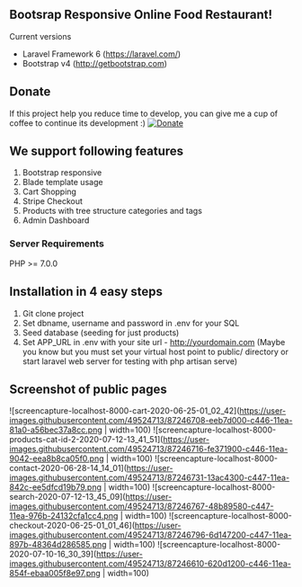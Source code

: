 ## Bootsrap Responsive Online Food Restaurant!

Current versions
* Laravel Framework 6 (https://laravel.com/)
* Bootstrap v4 (http://getbootstrap.com)

## Donate
If this project help you reduce time to develop, you can give me a cup of coffee to continue its development :)
[![Donate](https://www.paypalobjects.com/en_US/i/btn/btn_donateCC_LG.gif)](https://www.paypal.com/cgi-bin/webscr?cmd=_s-xclick&hosted_button_id=YX2JXRBLWRXPA)

## We support following features
1. Bootstrap responsive
2. Blade template usage
3. Cart Shopping
4. Stripe Checkout
5. Products with tree structure categories and tags
6. Admin Dashboard

### Server Requirements
PHP >= 7.0.0

## Installation in 4 easy steps
1. Git clone project
2. Set dbname, username and password in .env for your SQL
3. Seed database (seeding for just products)
4. Set APP_URL in .env with your site url - http://yourdomain.com
(Maybe you know but you must set your virtual host point to public/ directory or start laravel web server for testing with php artisan serve)



## Screenshot of public pages

![screencapture-localhost-8000-cart-2020-06-25-01_02_42](https://user-images.githubusercontent.com/49524713/87246708-eeb7d000-c446-11ea-81a0-a56bec37a8cc.png | width=100)
![screencapture-localhost-8000-products-cat-id-2-2020-07-12-13_41_51](https://user-images.githubusercontent.com/49524713/87246716-fe371900-c446-11ea-9042-eea8b8ca05f0.png | width=100)
![screencapture-localhost-8000-contact-2020-06-28-14_14_01](https://user-images.githubusercontent.com/49524713/87246731-13ac4300-c447-11ea-842c-ee5dfcd19b79.png | width=100)
![screencapture-localhost-8000-search-2020-07-12-13_45_09](https://user-images.githubusercontent.com/49524713/87246767-48b89580-c447-11ea-976b-24132cfa1cc4.png | width=100)
![screencapture-localhost-8000-checkout-2020-06-25-01_01_46](https://user-images.githubusercontent.com/49524713/87246796-6d147200-c447-11ea-897b-48364d286585.png | width=100)
![screencapture-localhost-8000-2020-07-10-16_30_39](https://user-images.githubusercontent.com/49524713/87246610-620d1200-c446-11ea-854f-ebaa005f8e97.png | width=100)


